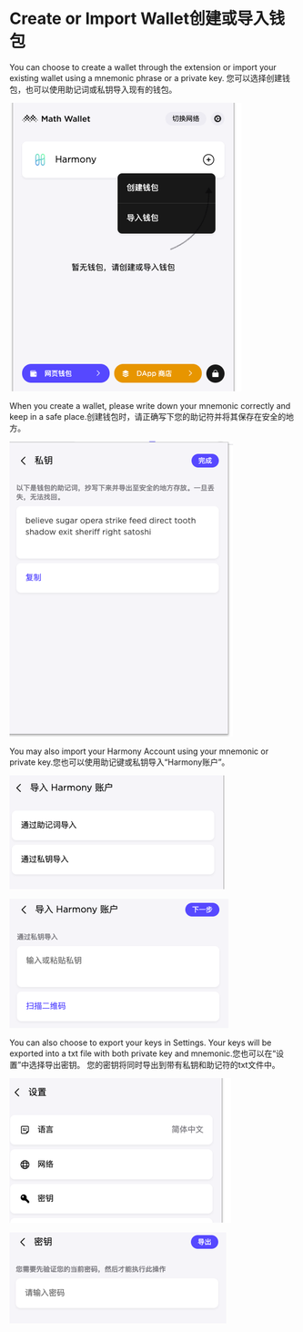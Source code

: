 # Create or Import Wallet创建或导入钱包

You can choose to create a wallet through the extension or import your existing wallet using a mnemonic phrase or a private key. 您可以选择创建钱包，也可以使用助记词或私钥导入现有的钱包。

![](../../.gitbook/assets/image%20%2832%29.png)

When you create a wallet, please write down your mnemonic correctly and keep in a safe place.创建钱包时，请正确写下您的助记符并将其保存在安全的地方。

![](../../.gitbook/assets/image%20%2820%29.png)

You may also import your Harmony Account using your mnemonic or private key.您也可以使用助记键或私钥导入“Harmony账户”。

![](../../.gitbook/assets/image%20%2817%29.png)

![](../../.gitbook/assets/image%20%2822%29.png)

You can also choose to export your keys in Settings. Your keys will be exported into a txt file with both private key and mnemonic.您也可以在“设置”中选择导出密钥。 您的密钥将同时导出到带有私钥和助记符的txt文件中。

![](../../.gitbook/assets/image%20%2823%29.png)

![](../../.gitbook/assets/image%20%2813%29.png)

